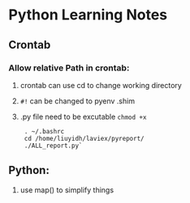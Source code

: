 # Python Learning Notes

## Crontab
### Allow relative Path in crontab:
1. crontab can use cd to change working directory
2. `#!` can be changed to pyenv .shim
3. .py file need to be excutable `chmod +x`
  
        . ~/.bashrc
        cd /home/liuyidh/laviex/pyreport/
        ./ALL_report.py`

## Python:
1. use map() to simplify things
